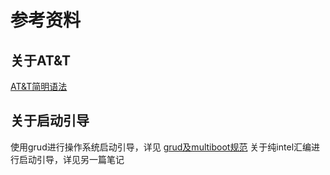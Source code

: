 # 参考资料

## 关于AT&T

[AT&T简明语法](https://blog.csdn.net/qq_53144843/article/details/120346586?ops_request_misc=%257B%2522request%255Fid%2522%253A%2522165978364016781685355542%2522%252C%2522scm%2522%253A%252220140713.130102334.pc%255Fall.%2522%257D&request_id=165978364016781685355542&biz_id=0&utm_medium=distribute.pc_search_result.none-task-blog-2~all~first_rank_ecpm_v1~pc_rank_34-1-120346586-null-null.142^v39^pc_rank_34_1,185^v2^control&utm_term=at%26t%E6%B1%87%E7%BC%96%E6%B3%A8%E9%87%8A&spm=1018.2226.3001.4187)

## 关于启动引导

使用grud进行操作系统启动引导，详见 [grud及multiboot规范](https://blog.csdn.net/wuhui_gdnt/category_856724.html)
关于纯intel汇编进行启动引导，详见另一篇笔记